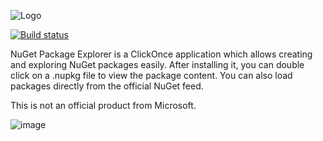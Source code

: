 ![Logo](https://cloud.githubusercontent.com/assets/5808377/11324261/06c2ccd8-912d-11e5-87e4-9898b2217baa.png)


[![Build status](https://ci.appveyor.com/api/projects/status/nhowjp0e1w0225v7/branch/master?svg=true)](https://ci.appveyor.com/project/NuGetPackageExplorer/nugetpackageexplorer/branch/master)


NuGet Package Explorer is a ClickOnce application which allows creating and exploring NuGet packages easily. After installing it, you can double click on a .nupkg file to view the package content. You can also load packages directly from the official NuGet feed.

This is not an official product from Microsoft.

![image](https://cloud.githubusercontent.com/assets/5808377/11441139/59644e28-9509-11e5-9ec7-a17dd4fe6266.png)

